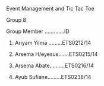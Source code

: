 Event Management and Tic Tac Toe

Group 8

Group Member .............ID

1. Ariyam Yilma .........ETS0212/14

2. Arsema H/eyesus.......ETS0215/14

3. Arsema Abate..........ETS0216/14

4. Ayub Sufiane.........ETS0238/14
